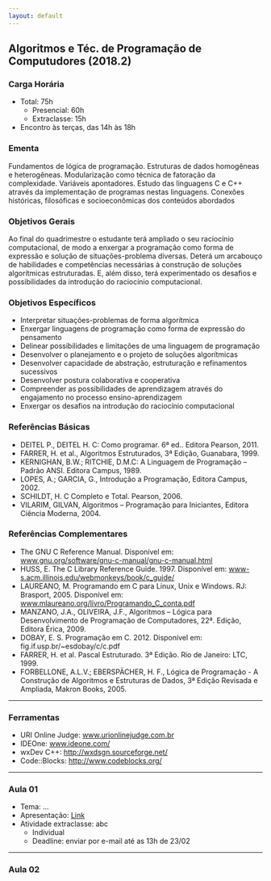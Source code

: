 ```yaml
---
layout: default
---
```


## Algoritmos e Téc. de Programação de Computudores (2018.2)

### Carga Horária
+ Total: 75h
  + Presencial: 60h
  + Extraclasse: 15h
+ Encontro às terças, das 14h às 18h

### Ementa
Fundamentos de lógica de programação. Estruturas de dados homogêneas e heterogêneas. Modularização como técnica de fatoração da complexidade. Variáveis apontadores. Estudo das linguagens C e C++ através da implementação de programas nestas linguagens. Conexões históricas, filosóficas e socioeconômicas dos conteúdos abordados

### Objetivos Gerais
Ao final do quadrimestre o estudante terá ampliado o seu raciocínio computacional, de modo a enxergar a programação como forma de expressão e solução de situações-problema diversas. Deterá um arcabouço de habilidades e competências necessárias à construção de soluções algorítmicas estruturadas. E, além disso, terá experimentado os desafios e possibilidades da introdução do raciocínio computacional.

### Objetivos Específicos
+ Interpretar situações-problemas de forma algorítmica
+ Enxergar linguagens de programação como forma de expressão do pensamento
+ Delinear possibilidades e limitações de uma linguagem de programação
+ Desenvolver o planejamento e o projeto de soluções algorítmicas
+ Desenvolver capacidade de abstração, estruturação e refinamentos sucessivos
+ Desenvolver postura colaborativa e cooperativa
+ Compreender as possibilidades de aprendizagem através do engajamento no processo ensino-aprendizagem
+ Enxergar os desafios na introdução do raciocínio computacional

### Referências Básicas
+ DEITEL P., DEITEL H. C: Como programar. 6ª ed.. Editora Pearson, 2011.
+ FARRER, H. et al., Algoritmos Estruturados, 3ª Edição, Guanabara, 1999.
+ KERNIGHAN, B.W.; RITCHIE, D.M.C: A Linguagem de Programação – Padrão ANSI. Editora Campus, 1989.
+ LOPES, A.; GARCIA, G., Introdução a Programação, Editora Campus, 2002.
+ SCHILDT, H. C Completo e Total. Pearson, 2006.
+ VILARIM, GILVAN, Algoritmos – Programação para Iniciantes, Editora Ciência Moderna, 2004.

### Referências Complementares
+ The GNU C Reference Manual. Disponível em: www.gnu.org/software/gnu-c-manual/gnu-c-manual.html
+ HUSS, E. The C Library Reference Guide. 1997. Disponível em: www-s.acm.illinois.edu/webmonkeys/book/c_guide/
+ LAUREANO, M. Programando em C para Linux, Unix e Windows. RJ: Brasport, 2005. Disponível em: www.mlaureano.org/livro/Programando_C_conta.pdf 
+ MANZANO, J.A., OLIVEIRA, J.F., Algoritmos – Lógica para Desenvolvimento de Programação de Computadores, 22ª. Edição, Editora Érica, 2009.  
+ DOBAY, E. S. Programação em C. 2012. Disponível em: fig.if.usp.br/~esdobay/c/c.pdf 
+ FARRER, H. et al. Pascal Estruturado. 3ª Edição. Rio de Janeiro: LTC, 1999.
+ FORBELLONE, A.L.V.; EBERSPÄCHER, H. F., Lógica de Programação - A Construção de Algoritmos e Estruturas de Dados, 3ª Edição Revisada e Ampliada, Makron Books, 2005.

---

### Ferramentas
+ URI Online Judge: www.urionlinejudge.com.br
+ IDEOne: www.ideone.com/
+ wxDev C++: http://wxdsgn.sourceforge.net/
+ Code::Blocks: http://www.codeblocks.org/

---

### Aula 01
+ Tema: ...
+ Apresentação: [Link](#)
+ Atividade extraclasse: abc
  + Individual
  + Deadline: enviar por e-mail até as 13h de 23/02
  
---

### Aula 02
